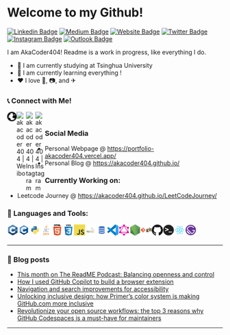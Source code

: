 # Welcome to my Github! 

[![Linkedin Badge](https://img.shields.io/badge/-thegeorgeyli-blue?style=flat&logo=Linkedin&logoColor=white&link=https://www.linkedin.com/in/thegeorgeyli/)](https://www.linkedin.com/in//)
[![Medium Badge](https://img.shields.io/badge/-@akacoder404-000000?style=flat&labelColor=000000&logo=Medium&link=https://medium.com/@akacoder404)](https://medium.com/@akacoder404)
[![Website Badge](https://img.shields.io/badge/-portfolio-47CCCC?style=flat&logo=Google-Chrome&logoColor=white&link=https://portfolio-akacoder404.vercel.app/)](https://portfolio-akacoder404.vercel.app/)
[![Twitter Badge](https://img.shields.io/badge/-@curiousgeorgeli-1ca0f1?style=flat&labelColor=1ca0f1&logo=twitter&logoColor=white&link=https://twitter.com/curiousgeorgeli)](https://twitter.com/curiousgeorgeli)
[![Instagram Badge](https://img.shields.io/badge/-@curiousgeorgeli-purple?style=flat&logo=instagram&logoColor=white&link=https://instagram.com/curiousgeorgeli/)](https://instagram.com/_jessicaalim)
[![Outlook Badge](https://img.shields.io/badge/-akacoder404-c14438?style=flat&logo=Gmail&logoColor=white&link=mailto:akacoder404@outlook.com)](mailto:jessicalim813@gmail.com)

I am AkaCoder404! Readme is a work in progress, like everything I do. 

- 🏫 I am currently studying at Tsinghua University
- 🍎 I am currently learning everything ! 
- :heart: I love 🏀, 📷, and ✈

### 📞 Connect with Me! 
[<img align="left" alt="akacoder404.com" width="22px" src="https://raw.githubusercontent.com/iconic/open-iconic/master/svg/globe.svg" />][website]
[<img align="left" alt="akacoder404 | Weibo" width="22px" src="https://cdn.jsdelivr.net/npm/simple-icons@v3/icons/sinaweibo.svg" />][weibo]
[<img align="left" alt="akacoder404 | Instagram" width="22px" src="https://cdn.jsdelivr.net/npm/simple-icons@v3/icons/instagram.svg" />][instagram]
[<img align="left" alt="akacoder404 | Instagram" width="22px" src="https://cdn.jsdelivr.net/npm/simple-icons@v3/icons/alipay.svg" />][alipay]
<!-- [<img align="left" alt="codeSTACKr | YouTube" width="22px" src="https://cdn.jsdelivr.net/npm/simple-icons@v3/icons/youtube.svg" />][youtube]
[<img align="left" alt="codeSTACKr | Twitter" width="22px" src="https://cdn.jsdelivr.net/npm/simple-icons@v3/icons/twitter.svg" />][twitter]
[<img align="left" alt="codeSTACKr | LinkedIn" width="22px" src="https://cdn.jsdelivr.net/npm/simple-icons@v3/icons/linkedin.svg" />][linkedin] -->
<br/>

### Social Media
- Personal Webpage @ https://portfolio-akacoder404.vercel.app/
- Personal Blog @ https://akacoder404.github.io/

### Currently Working on:
- Leetcode Journey @ https://akacoder404.github.io/LeetCodeJourney/

### 🔨 Languages and Tools:
<img align="left" alt="CPP" width="26px" src="https://raw.githubusercontent.com/github/explore/80688e429a7d4ef2fca1e82350fe8e3517d3494d/topics/cpp/cpp.png" />
<img align="left" alt="C" width="26px" src="https://raw.githubusercontent.com/github/explore/80688e429a7d4ef2fca1e82350fe8e3517d3494d/topics/c/c.png" />
<img align="left" alt="Python" width="26px" src="https://raw.githubusercontent.com/github/explore/80688e429a7d4ef2fca1e82350fe8e3517d3494d/topics/python/python.png" />
<img align="left" alt="Python" width="26px" src="https://raw.githubusercontent.com/github/explore/80688e429a7d4ef2fca1e82350fe8e3517d3494d/topics/java/java.png" />
<img align="left" alt="HTML5" width="26px" src="https://raw.githubusercontent.com/github/explore/80688e429a7d4ef2fca1e82350fe8e3517d3494d/topics/html/html.png" />
<img align="left" alt="CSS3" width="26px" src="https://raw.githubusercontent.com/github/explore/80688e429a7d4ef2fca1e82350fe8e3517d3494d/topics/css/css.png" />
<img align="left" alt="JavaScript" width="26px" src="https://raw.githubusercontent.com/github/explore/80688e429a7d4ef2fca1e82350fe8e3517d3494d/topics/javascript/javascript.png" />
<img align="left" alt="MySQL" width="26px" src="https://raw.githubusercontent.com/github/explore/80688e429a7d4ef2fca1e82350fe8e3517d3494d/topics/mysql/mysql.png" />
<img align="left" alt="SQL" width="26px" src="https://raw.githubusercontent.com/github/explore/80688e429a7d4ef2fca1e82350fe8e3517d3494d/topics/sql/sql.png" />
<img align="left" alt="Visual Studio Code" width="26px" src="https://raw.githubusercontent.com/github/explore/80688e429a7d4ef2fca1e82350fe8e3517d3494d/topics/visual-studio-code/visual-studio-code.png"/>
<img align="left" alt="GraphQL" width="26px" src="https://raw.githubusercontent.com/github/explore/80688e429a7d4ef2fca1e82350fe8e3517d3494d/topics/graphql/graphql.png" />
<img align="left" alt="Node.js" width="26px" src="https://raw.githubusercontent.com/github/explore/80688e429a7d4ef2fca1e82350fe8e3517d3494d/topics/nodejs/nodejs.png" />
<img align="left" alt="Git" width="26px" src="https://raw.githubusercontent.com/github/explore/80688e429a7d4ef2fca1e82350fe8e3517d3494d/topics/git/git.png" />
<img align="left" alt="GitHub" width="26px" src="https://raw.githubusercontent.com/github/explore/78df643247d429f6cc873026c0622819ad797942/topics/github/github.png" />
<img align="left" alt="Terminal" width="26px" src="https://raw.githubusercontent.com/github/explore/80688e429a7d4ef2fca1e82350fe8e3517d3494d/topics/terminal/terminal.png" />
<img align="left" alt="React" width="26px" src="https://raw.githubusercontent.com/github/explore/80688e429a7d4ef2fca1e82350fe8e3517d3494d/topics/react/react.png" />
<img align="left" alt="Gatsby" width="26px" src="https://raw.githubusercontent.com/github/explore/e94815998e4e0713912fed477a1f346ec04c3da2/topics/gatsby/gatsby.png" />

<br/><br/><hr>


### 📕 Blog posts
<!-- BLOG-POST-LIST:START -->
- [This month on The ReadME Podcast: Balancing openness and control](https://github.blog/2023-05-12-this-month-on-the-readme-podcast-balancing-openness-and-control/)
- [How I used GitHub Copilot to build a browser extension](https://github.blog/2023-05-12-how-i-used-github-copilot-to-build-a-browser-extension/)
- [Navigation and search improvements for accessibility](https://github.blog/2023-05-11-navigation-and-search-improvements-for-accessibility/)
- [Unlocking inclusive design: how Primer’s color system is making GitHub.com more inclusive](https://github.blog/2023-05-11-unlocking-inclusive-design-how-primers-color-system-is-making-github-com-more-inclusive/)
- [Revolutionize your open source workflows: the top 3 reasons why GitHub Codespaces is a must-have for maintainers](https://github.blog/2023-05-10-revolutionize-your-open-source-workflows-the-top-3-reasons-why-github-codespaces-is-a-must-have-for-maintainers/)
<!-- BLOG-POST-LIST:END -->

<hr>

[//]: # (link defs that don't show up)

[website]: https://akacoder404.github.io/
<!-- 
[course]: 
[twitter]: 
[youtube]:  -->
[alipay]: https://alipay.com/
[weibo]: https://weibo.com/u/7725080699
[instagram]: https://www.instagram.com/curiousgeorgeli/
<!-- [linkedin]: 
[webdevplaylist]: 
[jsplaylist]: 
[cssplaylist]: 
[reactplaylist]:  -->

<!-- 
![Your Repository's Stats](https://github-readme-stats.vercel.app/api/top-langs/?username=AkashiLi&theme=blue-green) -->
